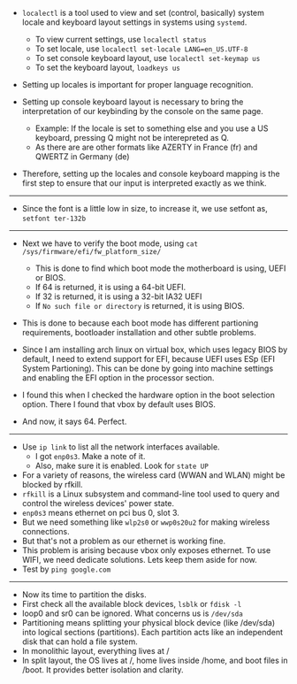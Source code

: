 - `localectl` is a tool used to view and set (control, basically) system locale and keyboard layout settings in systems using `systemd`.
  - To view current settings, use `localectl status`
  - To set locale, use `localectl set-locale LANG=en_US.UTF-8`
  - To set console keyboard layout, use `localectl set-keymap us`
  - To set the keyboard layout, `loadkeys us`
 
- Setting up locales is important for proper language recognition.
- Setting up console keyboard layout is necessary to bring the interpretation of our keybinding by the console on the same page.
  - Example: If the locale is set to something else and you use a US keyboard, pressing Q might not be interepreted as Q.
  - As there are are other formats like AZERTY in France (fr) and QWERTZ in Germany (de)
 
- Therefore, setting up the locales and console keyboard mapping is the first step to ensure that our input is interpreted exactly as we think.

------------------

- Since the font is a little low in size, to increase it, we use setfont as, `setfont ter-132b`

------------------

- Next we have to verify the boot mode, using `cat /sys/firmware/efi/fw_platform_size/`
  - This is done to find which boot mode the motherboard is using, UEFI or BIOS.
  - If 64 is returned, it is using a 64-bit UEFI.
  - If 32 is returned, it is using a 32-bit IA32 UEFI
  - If `No such file or directory` is returned, it is using BIOS.
 
- This is done to because each boot mode has different partioning requirements, bootloader installation and other subtle problems.
- Since I am installing arch linux on virtual box, which uses legacy BIOS by default, I need to extend support for EFI, because UEFI uses ESp (EFI System Partioning). This can be done by going into machine settings and enabling the EFI option in the processor section.
- I found this when I checked the hardware option in the boot selection option. There I found that vbox by default uses BIOS.

- And now, it says 64. Perfect.

------------------

- Use `ip link` to list all the network interfaces available.
  - I got `enp0s3`. Make a note of it.
  - Also, make sure it is enabled. Look for `state UP`
- For a variety of reasons, the wireless card (WWAN and WLAN) might be blocked by rfkill.
- `rfkill` is a Linux subsystem and command-line tool used to query and control the wireless devices' power state.
- `enp0s3` means ethernet on pci bus 0, slot 3.
- But we need something like `wlp2s0` or `wwp0s20u2` for making wireless connections.
- But that's not a problem as our ethernet is working fine.
- This problem is arising because vbox only exposes ethernet. To use WIFI, we need dedicate solutions. Lets keep them aside for now.
- Test by `ping google.com`

------------------

- Now its time to partition the disks.
- First check all the available block devices, `lsblk` or `fdisk -l`
- loop0 and sr0 can be ignored. What concerns us is `/dev/sda`
- Partitioning means splitting your physical block device (like /dev/sda) into logical sections (partitions). Each partition acts like an independent disk that can hold a file system.
- In monolithic layout, everything lives at /
- In split layout, the OS lives at /, home lives inside /home, and boot files in /boot. It provides better isolation and clarity.

















